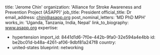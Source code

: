 title: 'Jerome Chin'
organization: 'Alliance for Stroke Awareness and Prevention Project (ASAPP)'
job_title: President
official_title: Dr
email_address: chinj@asapp.org
post_nominal_letters: 'MD PhD MPH'
works_in: 'Uganda, Tanzania, India, Nepal'
link_to_biography: www.asapp.org
expertise:
  - hypertension
import_id: 8441d1d6-7f0e-442b-9fa0-32e594a4e4bb
id: be2bc01d-b48a-4261-af06-9dbf81a247f8
country:
  - united-states
blueprint: networking
